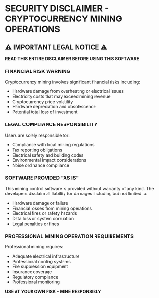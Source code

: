 # SECURITY DISCLAIMER - CRYPTOCURRENCY MINING OPERATIONS

## ⚠️ IMPORTANT LEGAL NOTICE ⚠️

**READ THIS ENTIRE DISCLAIMER BEFORE USING THIS SOFTWARE**

### FINANCIAL RISK WARNING
Cryptocurrency mining involves significant financial risks including:
- Hardware damage from overheating or electrical issues
- Electricity costs that may exceed mining revenue
- Cryptocurrency price volatility
- Hardware depreciation and obsolescence
- Potential total loss of investment

### LEGAL COMPLIANCE RESPONSIBILITY
Users are solely responsible for:
- Compliance with local mining regulations
- Tax reporting obligations
- Electrical safety and building codes
- Environmental impact considerations
- Noise ordinance compliance

### SOFTWARE PROVIDED "AS IS"
This mining control software is provided without warranty of any kind.
The developers disclaim all liability for damages including but not limited to:
- Hardware damage or failure
- Financial losses from mining operations
- Electrical fires or safety hazards
- Data loss or system corruption
- Legal penalties or fines

### PROFESSIONAL MINING OPERATION REQUIREMENTS
Professional mining requires:
- Adequate electrical infrastructure
- Professional cooling systems
- Fire suppression equipment
- Insurance coverage
- Regulatory compliance
- Professional monitoring

**USE AT YOUR OWN RISK - MINE RESPONSIBLY**